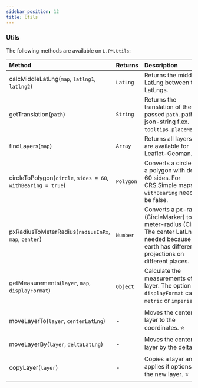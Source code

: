```yaml
---
sidebar_position: 12
title: Utils
---
```

### Utils

The following methods are available on `L.PM.Utils`:

| Method                                                        | Returns   | Description                                                                                                                                                |
| :------------------------------------------------------------ | :-------- | :--------------------------------------------------------------------------------------------------------------------------------------------------------- |
| calcMiddleLatLng(`map`, `latlng1`, `latlng2`)                 | `LatLng`  | Returns the middle LatLng between two LatLngs.                                                                                                             |
| getTranslation(`path`)                                        | `String`  | Returns the translation of the passed `path`. path = json-string f.ex. `tooltips.placeMarker`.                                                             |
| findLayers(`map`)                                             | `Array`   | Returns all layers that are available for Leaflet-Geoman.                                                                                                  |
| circleToPolygon(`circle`, `sides = 60`, `withBearing = true`) | `Polygon` | Converts a circle into a polygon with default 60 sides. For CRS.Simple maps `withBearing` needs to be false.                                               |
| pxRadiusToMeterRadius(`radiusInPx`, `map`, `center`)          | `Number`  | Converts a px-radius (CircleMarker) to meter-radius (Circle). The center LatLng is needed because the earth has different projections on different places. |
| getMeasurements(`layer`, `map`, `displayFormat`)              | `Object`  | Calculate the measurements of any layer. The option `displayFormat` can be `metric` or `imperial`. ⭐                                                     |
| moveLayerTo(`layer`, `centerLatLng`)                          | -         | Moves the center of a layer to the coordinates. ⭐                                                                             |
| moveLayerBy(`layer`, `deltaLatLng`)                           | -         | Moves the center of a layer by the delta. ⭐                                                                             |
| copyLayer(`layer`)                                            | -         | Copies a layer and applies it options to the new layer. ⭐                                                                             |
